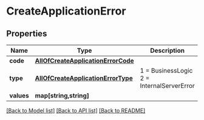 # CreateApplicationError

## Properties
Name | Type | Description | Notes
------------ | ------------- | ------------- | -------------
**code** | [**AllOfCreateApplicationErrorCode**](AllOfCreateApplicationErrorCode.md) |  | [optional] 
**type** | [**AllOfCreateApplicationErrorType**](AllOfCreateApplicationErrorType.md) | 1 &#x3D; BusinessLogic  2 &#x3D; InternalServerError | [optional] 
**values** | **map[string,string]** |  | [optional] 

[[Back to Model list]](../../README.md#documentation-for-models) [[Back to API list]](../../README.md#documentation-for-api-endpoints) [[Back to README]](../../README.md)

